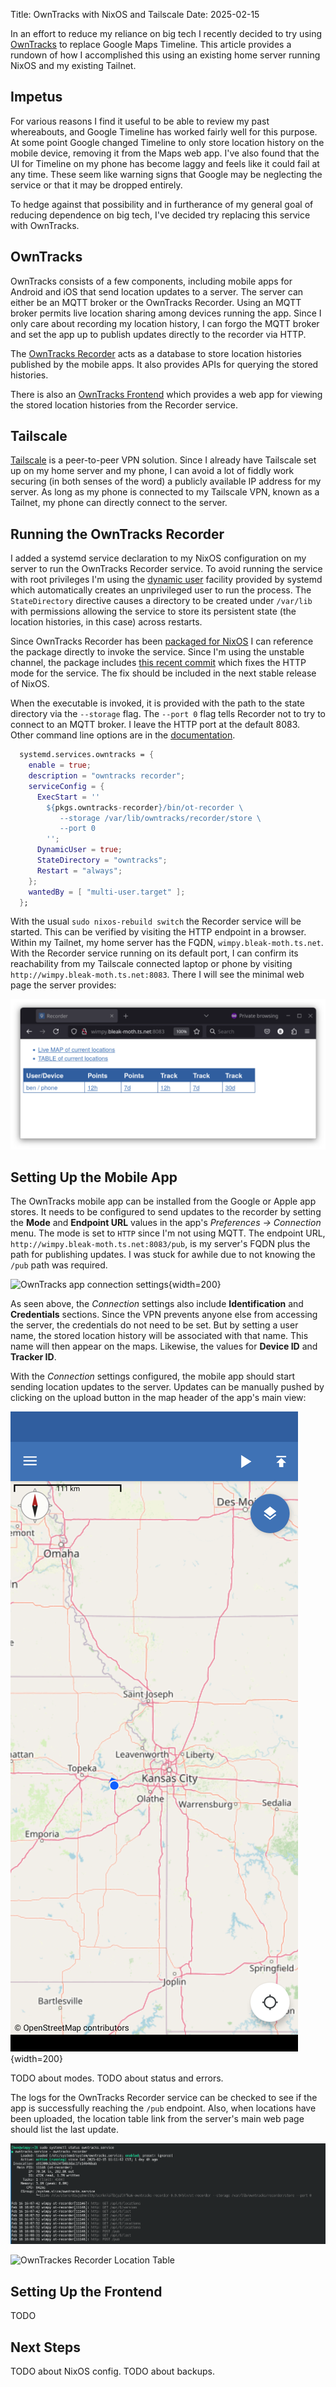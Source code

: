 Title: OwnTracks with NixOS and Tailscale
Date: 2025-02-15

In an effort to reduce my reliance on big tech I recently decided to
try using [OwnTracks](https://owntracks.org/) to replace Google Maps
Timeline. This article provides a rundown of how I accomplished this
using an existing home server running NixOS and my existing Tailnet.


## Impetus

For various reasons I find it useful to be able to review my past
whereabouts, and Google Timeline has worked fairly well for this
purpose. At some point Google changed Timeline to only store location
history on the mobile device, removing it from the Maps web app. I've
also found that the UI for Timeline on my phone has become laggy and
feels like it could fail at any time. These seem like warning signs
that Google may be neglecting the service or that it may be dropped
entirely.

To hedge against that possibility and in furtherance of my general
goal of reducing dependence on big tech, I've decided try replacing
this service with OwnTracks.

## OwnTracks

OwnTracks consists of a few components, including mobile apps for
Android and iOS that send location updates to a server. The server can
either be an MQTT broker or the OwnTracks Recorder. Using an MQTT
broker permits live location sharing among devices running the
app. Since I only care about recording my location history, I can
forgo the MQTT broker and set the app up to publish updates directly
to the recorder via HTTP.

The [OwnTracks
Recorder](https://owntracks.org/booklet/clients/recorder/) acts as a
database to store location histories published by the mobile apps. It
also provides APIs for querying the stored histories.

There is also an [OwnTracks
Frontend](https://github.com/owntracks/frontend) which provides a web
app for viewing the stored location histories from the Recorder
service.

## Tailscale

[Tailscale](https://tailscale.com/) is a peer-to-peer VPN
solution. Since I already have Tailscale set up on my home server and
my phone, I can avoid a lot of fiddly work securing (in both senses of
the word) a publicly available IP address for my server. As long as my
phone is connected to my Tailscale VPN, known as a Tailnet, my phone
can directly connect to the server.

## Running the OwnTracks Recorder

I added a systemd service declaration to my NixOS configuration on my
server to run the OwnTracks Recorder service. To avoid running the
service with root privileges I'm using the [dynamic
user](https://noise.getoto.net/2017/10/06/dynamic-users-with-systemd/)
facility provided by systemd which automatically creates an
unprivileged user to run the process. The `StateDirectory` directive
causes a directory to be created under `/var/lib` with permissions
allowing the service to store its persistent state (the location
histories, in this case) across restarts.

Since OwnTracks Recorder has been [packaged for
NixOS](https://github.com/NixOS/nixpkgs/blob/nixos-unstable/pkgs/by-name/ow/owntracks-recorder/package.nix)
I can reference the package directly to invoke the service. Since I'm
using the unstable channel, the package includes [this recent
commit](https://github.com/NixOS/nixpkgs/commit/7ebad821473c78c7cfdf17ecf9f9be91d2455d81)
which fixes the HTTP mode for the service. The fix should be included
in the next stable release of NixOS.

When the executable is invoked, it is provided with the path to the
state directory via the `--storage` flag. The `--port 0` flag tells
Recorder not to try to connect to an MQTT broker. I leave the HTTP
port at the default 8083. Other command line options are in the
[documentation](https://github.com/owntracks/recorder?tab=readme-ov-file#ot-recorder-options).

```nix
  systemd.services.owntracks = {
    enable = true;
    description = "owntracks recorder";
    serviceConfig = {
      ExecStart = ''
        ${pkgs.owntracks-recorder}/bin/ot-recorder \
           --storage /var/lib/owntracks/recorder/store \
           --port 0
        '';
      DynamicUser = true;
      StateDirectory = "owntracks";
      Restart = "always";
    };
    wantedBy = [ "multi-user.target" ];
  };
```

With the usual `sudo nixos-rebuild switch` the Recorder service will
be started. This can be verified by visiting the HTTP endpoint in a
browser. Within my Tailnet, my home server has the FQDN,
`wimpy.bleak-moth.ts.net`. With the Recorder service running on its
default port, I can confirm its reachability from my Tailscale
connected laptop or phone by visiting
`http://wimpy.bleak-moth.ts.net:8083`. There I will see the minimal
web page the server provides:

![OwnTracks Recorder web page](images/owntracks-recorder-page.png)

## Setting Up the Mobile App

The OwnTracks mobile app can be installed from the Google or Apple app
stores. It needs to be configured to send updates to the recorder by
setting the **Mode** and **Endpoint URL** values in the app's
*Preferences -> Connection* menu. The mode is set to `HTTP` since I'm
not using MQTT. The endpoint URL,
`http://wimpy.bleak-moth.ts.net:8083/pub`, is my server's FQDN plus
the path for publishing updates. I was stuck for awhile due to not
knowing the `/pub` path was required.

![OwnTracks app connection
settings](images/owntracks-connection.png){width=200}

As seen above, the *Connection* settings also include
**Identification** and **Credentials** sections. Since the VPN
prevents anyone else from accessing the server, the credentials do not
need to be set. But by setting a user name, the stored location
history will be associated with that name. This name will then appear
on the maps. Likewise, the values for **Device ID** and **Tracker
ID**.

With the *Connection* settings configured, the mobile app should start
sending location updates to the server. Updates can be manually pushed
by clicking on the upload button in the map header of the app's main
view:

![OwnTracks app main map view](images/owntracks-map-view.png){width=200}

TODO about modes.
TODO about status and errors.

The logs for the OwnTracks Recorder service can be checked to see if
the app is successfully reaching the `/pub` endpoint. Also, when
locations have been uploaded, the location table link from the
server's main web page should list the last update.

![OwnTracks Recorder logs](images/owntracks-logs.png)

![OwnTrackes Recorder Location
Table](images/owntracks-recorder-location-table.png)

## Setting Up the Frontend

TODO

## Next Steps

TODO about NixOS config.
TODO about backups.
